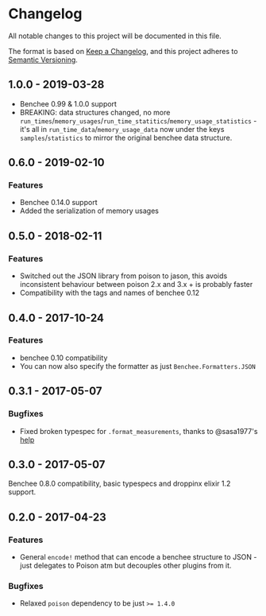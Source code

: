 # Changelog

All notable changes to this project will be documented in this file.

The format is based on [Keep a Changelog](https://keepachangelog.com/en/1.0.0/),
and this project adheres to [Semantic Versioning](https://semver.org/spec/v2.0.0.html).

## 1.0.0 - 2019-03-28

* Benchee 0.99 & 1.0.0 support
* BREAKING: data structures changed, no more `run_times`/`memory_usages`/`run_time_statitics`/`memory_usage_statistics` - it's all in `run_time_data`/`memory_usage_data` now under the keys `samples`/`statistics` to mirror the original benchee data structure.

## 0.6.0 - 2019-02-10

### Features
* Benchee 0.14.0 support
* Added the serialization of memory usages

## 0.5.0 - 2018-02-11

### Features

* Switched out the JSON library from poison to jason, this avoids inconsistent behaviour between poison 2.x and 3.x + is probably faster
* Compatibility with the tags and names of benchee 0.12

## 0.4.0 - 2017-10-24

### Features

* benchee 0.10 compatibility
* You can now also specify the formatter as just `Benchee.Formatters.JSON`


## 0.3.1 - 2017-05-07

### Bugfixes

* Fixed broken typespec for `.format_measurements`, thanks to @sasa1977's [help](https://elixirforum.com/t/dialyzer-gets-nested-map-wrong-and-errors-out-number-vs-map/4976)

## 0.3.0 - 2017-05-07

Benchee 0.8.0 compatibility, basic typespecs and droppinx elixir 1.2 support.

## 0.2.0 - 2017-04-23

### Features

* General `encode!` method that can encode a benchee structure to JSON - just delegates to Poison atm but decouples other plugins from it.

### Bugfixes

* Relaxed `poison` dependency to be just `>= 1.4.0`
